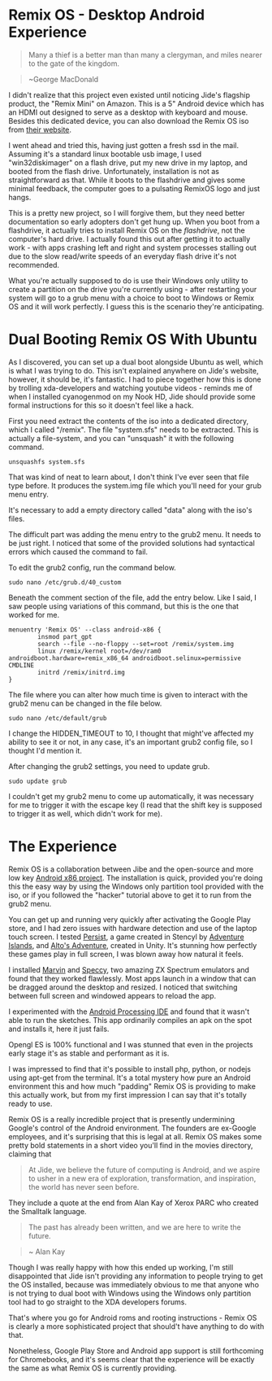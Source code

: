 # Remix OS - Desktop Android Experience

>Many a thief is a better man than many a clergyman, and miles nearer to the gate of the kingdom.

> ~George MacDonald

I didn't realize that this project even existed until noticing Jide's flagship product, the "Remix Mini" on Amazon. This is a 5" Android device which has an HDMI out designed to serve as a desktop with keyboard and mouse. Besides this dedicated device, you can also download the Remix OS iso from [their website](http://www.jide.com).

I went ahead and tried this, having just gotten a fresh ssd in the mail. Assuming it's a standard linux bootable usb image, I used "win32diskimager" on a flash drive, put my new drive in my laptop, and booted from the flash drive. Unfortunately, installation is not as straightforward as that. While it boots to the flashdrive and gives some minimal feedback, the computer goes to a pulsating RemixOS logo and just hangs.

This is a pretty new project, so I will forgive them, but they need better documentation so early adopters don't get hung up. When you boot from a flashdrive, it actually tries to install Remix OS on the *flashdrive*, not the computer's hard drive. I actually found this out after getting it to actually work - with apps crashing left and right and system processes stalling out due to the slow read/write speeds of an everyday flash drive it's not recommended.

What you're actually supposed to do is use their Windows only utility to create a partition on the drive you're currently using - after restarting your system will go to a grub menu with a choice to boot to Windows or Remix OS and it will work perfectly. I guess this is the scenario they're anticipating.

# Dual Booting Remix OS With Ubuntu

As I discovered, you can set up a dual boot alongside Ubuntu as well, which is what I was trying to do. This isn't explained anywhere on Jide's website, however, it should be, it's fantastic. I had to piece together how this is done by trolling xda-developers and watching youtube videos - reminds me of when I installed cyanogenmod on my Nook HD, Jide should provide some formal instructions for this so it doesn't feel like a hack.

First you need extract the contents of the iso into a dedicated directory, which I called "/remix". The file "system.sfs" needs to be extracted. This is actually a file-system, and you can "unsquash" it with the following command.

<pre class=code_sample><code class="language-javascript">unsquashfs system.sfs</code></pre>

That was kind of neat to learn about, I don't think I've ever seen that file type before. It produces the system.img file which you'll need for your grub menu entry.

It's necessary to add a empty directory called "data" along with the iso's files.

The difficult part was adding the menu entry to the grub2 menu. It needs to be just right. I noticed that some of the provided solutions had syntactical errors which caused the command to fail.

To edit the grub2 config, run the command below.

<pre class=code_sample><code class="language-javascript">sudo nano /etc/grub.d/40_custom</code></pre>

Beneath the comment section of the file, add the entry below. Like I said, I saw people using variations of this command, but this is the one that worked for me.

<pre class=code_sample><code class="language-javascript">menuentry 'Remix OS' --class android-x86 {
        insmod part_gpt
        search --file --no-floppy --set=root /remix/system.img
        linux /remix/kernel root=/dev/ram0 androidboot.hardware=remix_x86_64 androidboot.selinux=permissive CMDLINE
        initrd /remix/initrd.img
}</code></pre>

The file where you can alter how much time is given to interact with the grub2 menu can be changed in the file below.

<pre class=code_sample><code class="language-javascript">sudo nano /etc/default/grub</code></pre>

I change the HIDDEN_TIMEOUT to 10, I thought that might've affected my ability to see it or not, in any case, it's an important grub2 config file, so I thought I'd mention it.

After changing the grub2 settings, you need to update grub.

<pre class=code_sample><code class="language-javascript">sudo update grub</code></pre>

I couldn't get my grub2 menu to come up automatically, it was necessary for me to trigger it with the escape key (I read that the shift key is supposed to trigger it as well, which didn't work for me).

# The Experience

Remix OS is a collaboration between Jibe and the open-source and more low key [Android x86 project](http://www.android-x86.org). The installation is quick, provided you're doing this the easy way by using the Windows only partition tool provided with the iso, or if you followed the "hacker" tutorial above to get it to run from the grub2 menu.

You can get up and running very quickly after activating the Google Play store, and I had zero issues with hardware detection and use of the laptop touch screen. I tested [Persist](https://play.google.com/store/apps/details?id=com.adventureislands.persist), a game created in Stencyl by [Adventure Islands](http://www.stencyl.com/users/index/4413), and [Alto's Adventure](https://play.google.com/store/apps/details?id=com.noodlecake.altosadventure), created in Unity. It's stunning how perfectly these games play in full screen, I was blown away how natural it feels.

I installed [Marvin](https://play.google.com/store/apps/details?id=cz.dejvice.rc.Marvin) and [Speccy](https://play.google.com/store/apps/details?id=com.fms.speccy), two amazing ZX Spectrum emulators and found that they worked flawlessly. Most apps launch in a window that can be dragged around the desktop and resized. I noticed that switching between full screen and windowed appears to reload the app.

I experimented with the [Android Processing IDE](https://play.google.com/store/apps/details?id=com.calsignlabs.apde) and found that it wasn't able to run the sketches. This app ordinarily compiles an apk on the spot and installs it, here it just fails.

Opengl ES is 100% functional and I was stunned that even in the projects early stage it's as stable and performant as it is.

I was impressed to find that it's possible to install php, python, or nodejs using apt-get from the terminal. It's a total mystery how pure an Android environment this and how much "padding" Remix OS is providing to make this actually work, but from my first impression I can say that it's totally ready to use.

Remix OS is a really incredible project that is presently undermining Google's control of the Android environment. The founders are ex-Google employees, and it's surprising that this is legal at all. Remix OS makes some pretty bold statements in a short video you'll find in the movies directory, claiming that 

> At Jide, we believe the future of computing is Android, and we aspire to usher in a new era of exploration, transformation, and inspiration, the world has never seen before.

They include a quote at the end from Alan Kay of Xerox PARC who created the Smalltalk language.

> The past has already been written, and we are here to write the future.

> ~ Alan Kay

Though I was really happy with how this ended up working, I'm still disappointed that Jide isn't providing any information to people trying to get the OS installed, because was immediately obvious to me that anyone who is not trying to dual boot with Windows using the Windows only partition tool had to go straight to the XDA developers forums.

That's where you go for Android roms and rooting instructions - Remix OS is clearly a more sophisticated project that should't have anything to do with that.

Nonetheless, Google Play Store and Android app support is still forthcoming for Chromebooks, and it's seems clear that the experience will be exactly the same as what Remix OS is currently providing.